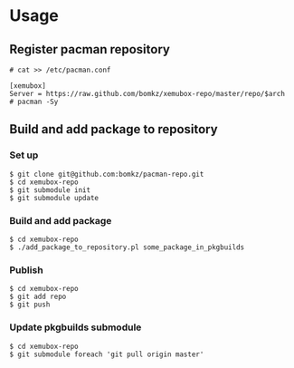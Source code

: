 Usage
=====

Register pacman repository
---------------------

    # cat >> /etc/pacman.conf
    
    [xemubox]
    Server = https://raw.github.com/bomkz/xemubox-repo/master/repo/$arch
    # pacman -Sy


Build and add package to repository
-----------------------------------

### Set up

    $ git clone git@github.com:bomkz/pacman-repo.git
    $ cd xemubox-repo
    $ git submodule init
    $ git submodule update


### Build and add package

    $ cd xemubox-repo
    $ ./add_package_to_repository.pl some_package_in_pkgbuilds


### Publish

    $ cd xemubox-repo
    $ git add repo
    $ git push


### Update pkgbuilds submodule

    $ cd xemubox-repo
    $ git submodule foreach 'git pull origin master'
